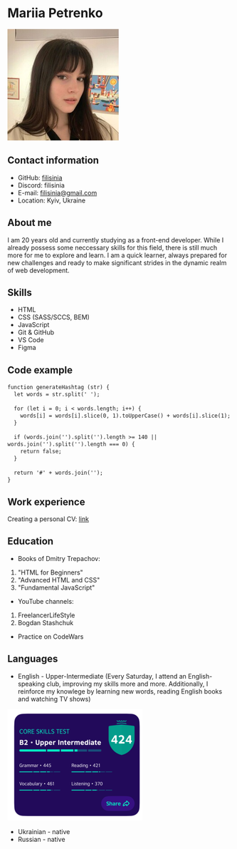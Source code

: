 # Mariia Petrenko
![personal photo](./photo.jpg)

## Contact information
* GitHub: [filisinia](https://github.com/filisinia)
* Discord: filisinia
* E-mail: filisinia@gmail.com
* Location: Kyiv, Ukraine

## About me
I am 20 years old and currently studying as a front-end developer. While I already possess some neccessary skills for this field, there is still much more for me to explore and learn. I am a quick learner, always prepared for new challenges and ready to make significant strides in the dynamic realm of web development.

## Skills
* HTML
* CSS (SASS/SCCS, BEM)
* JavaScript
* Git & GitHub
* VS Code
* Figma

## Code example
```
function generateHashtag (str) {
  let words = str.split(' ');

  for (let i = 0; i < words.length; i++) {
    words[i] = words[i].slice(0, 1).toUpperCase() + words[i].slice(1);
  }

  if (words.join('').split('').length >= 140 || words.join('').split('').length === 0) {
    return false;
  }

  return '#' + words.join('');
}
```
## Work experience
Creating a personal CV: [link](https://github.com/filisinia/rsschool-cv/blob/gh-pages/cv.md)

## Education
* Books of Dmitry Trepachov:
1. "HTML for Beginners"
2. "Advanced HTML and CSS"
3. "Fundamental JavaScript"

* YouTube channels:
1. FreelancerLifeStyle
2. Bogdan Stashchuk

* Practice on CodeWars

## Languages
* English - Upper-Intermediate (Every Saturday, I attend an English-speaking club, improving my skills more and more. Additionally, I reinforce my knowlege by learning new words, reading English books and watching TV shows)

![English sertificate](./English_test.png "EnglishScore, British Council")
* Ukrainian - native
* Russian - native